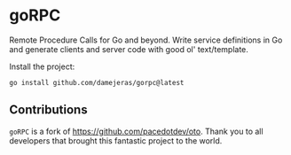 # goRPC

Remote Procedure Calls for Go and beyond.
Write service definitions in Go and generate clients and server code with good ol' text/template.

Install the project:

```
go install github.com/damejeras/gorpc@latest
```

## Contributions

`goRPC` is a fork of https://github.com/pacedotdev/oto. Thank you to all developers that brought this fantastic project to the world.